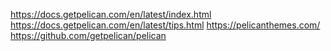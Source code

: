 https://docs.getpelican.com/en/latest/index.html
https://docs.getpelican.com/en/latest/tips.html
https://pelicanthemes.com/
https://github.com/getpelican/pelican
